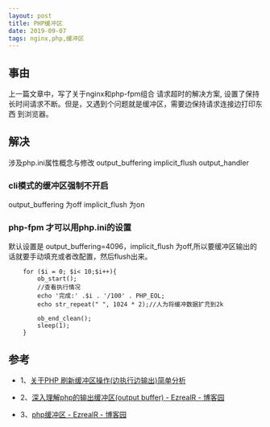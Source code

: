 ```yaml
---
layout: post
title: PHP缓冲区
date: 2019-09-07
tags: nginx,php,缓冲区
---
```


## 事由
上一篇文章中，写了关于nginx和php-fpm组合 请求超时的解决方案,
设置了保持长时间请求不断。但是，又遇到个问题就是缓冲区，需要边保持请求连接边打印东西
到浏览器。

## 解决
涉及php.ini属性概念与修改
output_buffering
implicit_flush
output_handler

### cli模式的缓冲区强制不开启
output_buffering 为off
implicit_flush 为on

### php-fpm 才可以用php.ini的设置

默认设置是 output_buffering=4096，implicit_flush 为off,所以要缓冲区输出的话就要手动填充或者改配置，然后flush出来。

```
    for ($i = 0; $i< 10;$i++){
        ob_start();
        //查看执行情况
        echo '完成:' .$i . '/100' . PHP_EOL;
        echo str_repeat(" ", 1024 * 2);//人为将缓冲数据扩充到2k

        ob_end_clean();
        sleep(1);
    }
```

## 参考

* 1、[关于PHP 刷新缓冲区操作(边执行边输出)简单分析](https://www.cnblogs.com/devcjq/articles/6072945.html)

* 2、[深入理解php的输出缓冲区(output buffer) - EzrealR - 博客园](https://www.cnblogs.com/raobenjun/p/8086051.html)

* 3、[php缓冲区 - EzrealR - 博客园](https://www.cnblogs.com/raobenjun/p/8085957.html)

